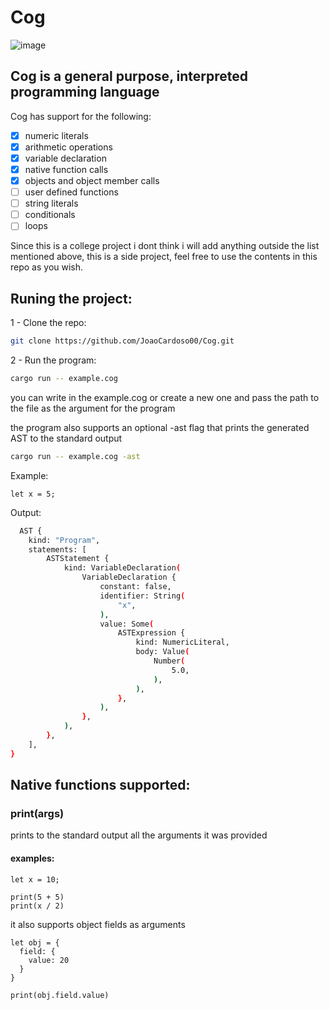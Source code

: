 # Cog
![image](https://github.com/JoaoCardoso00/Cog/assets/33937520/d7f6bcad-93a1-4960-b5cc-1684af875881)

## Cog is a general purpose, interpreted programming language

Cog has support for the following:

- [x] numeric literals
- [x] arithmetic operations
- [x] variable declaration
- [x] native function calls
- [x] objects and object member calls
- [ ] user defined functions
- [ ] string literals
- [ ] conditionals
- [ ] loops

Since this is a college project i dont think i will add anything outside the list mentioned above, this is a side project, feel free to use the contents in this repo as you wish.

## Runing the project:

1 -  Clone the repo:
``` bash
git clone https://github.com/JoaoCardoso00/Cog.git
```

2 - Run the program:
``` bash
cargo run -- example.cog
```
you can write in the example.cog or create a new one and pass the path to the file as the argument for the program

the program also supports an optional -ast flag that prints the generated AST to the standard output

``` bash
cargo run -- example.cog -ast
```

Example:

```
let x = 5;
```

Output:

```bash
  AST {
    kind: "Program",
    statements: [
        ASTStatement {
            kind: VariableDeclaration(
                VariableDeclaration {
                    constant: false,
                    identifier: String(
                        "x",
                    ),
                    value: Some(
                        ASTExpression {
                            kind: NumericLiteral,
                            body: Value(
                                Number(
                                    5.0,
                                ),
                            ),
                        },
                    ),
                },
            ),
        },
    ],
}
```

## Native functions supported:

### print(args)

prints to the standard output all the arguments it was provided

#### examples:

```
let x = 10;

print(5 + 5)
print(x / 2)
```

it also supports object fields as arguments

```
let obj = {
  field: {
    value: 20
  }
}

print(obj.field.value)
```

